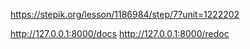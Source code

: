 https://stepik.org/lesson/1186984/step/7?unit=1222202

http://127.0.0.1:8000/docs
http://127.0.0.1:8000/redoc
